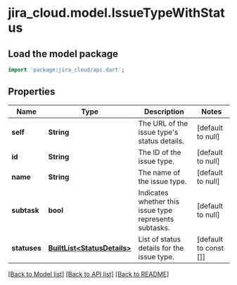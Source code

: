# jira_cloud.model.IssueTypeWithStatus

## Load the model package
```dart
import 'package:jira_cloud/api.dart';
```

## Properties
Name | Type | Description | Notes
------------ | ------------- | ------------- | -------------
**self** | **String** | The URL of the issue type&#39;s status details. | [default to null]
**id** | **String** | The ID of the issue type. | [default to null]
**name** | **String** | The name of the issue type. | [default to null]
**subtask** | **bool** | Indicates whether this issue type represents subtasks. | [default to null]
**statuses** | [**BuiltList&lt;StatusDetails&gt;**](StatusDetails.md) | List of status details for the issue type. | [default to const []]

[[Back to Model list]](../README.md#documentation-for-models) [[Back to API list]](../README.md#documentation-for-api-endpoints) [[Back to README]](../README.md)


